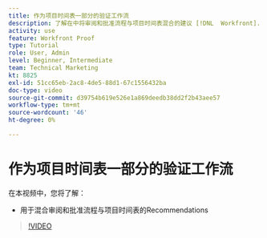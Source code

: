 ```yaml
---
title: 作为项目时间表一部分的验证工作流
description: 了解在中将审阅和批准流程与项目时间表混合的建议 [!DNL  Workfront].
activity: use
feature: Workfront Proof
type: Tutorial
role: User, Admin
level: Beginner, Intermediate
team: Technical Marketing
kt: 8825
exl-id: 51cc65eb-2ac8-4de5-88d1-67c1556432ba
doc-type: video
source-git-commit: d39754b619e526e1a869deedb38dd2f2b43aee57
workflow-type: tm+mt
source-wordcount: '46'
ht-degree: 0%

---
```


# 作为项目时间表一部分的验证工作流

在本视频中，您将了解：

* 用于混合审阅和批准流程与项目时间表的Recommendations

>[!VIDEO](https://video.tv.adobe.com/v/335125/?quality=12)

<!--
This is a duplicate and not used in the TOC
-->
